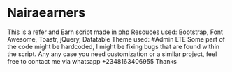 # Nairaearners
This is a refer and Earn script made in php
Resouces used: Bootstrap, Font Awesome, Toastr, jQuery, Datatable
Theme used: #Admin LTE
Some part of the code might be hardcoded, I might be fixing bugs that are found within the script. Any any case you need customization or a similar project, feel free to contact me via whatsapp +2348163406955
Thanks
